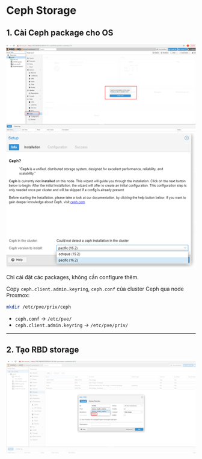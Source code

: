 # Ceph Storage

## 1. Cài Ceph package cho OS

![Ceph Install 1](../images/media/2.1/1.png)  
![Ceph Install 2](../images/media/2.1/2.png)

Chỉ cài đặt các packages, không cần configure thêm.

Copy `ceph.client.admin.keyring`, `ceph.conf` của cluster Ceph qua node Proxmox:

```bash
mkdir /etc/pve/priv/ceph
```

- `ceph.conf` → `/etc/pve/`  
- `ceph.client.admin.keyring` → `/etc/pve/priv/`

---

## 2. Tạo RBD storage

![Create RBD Storage](../images/media/2.1/3.png)
